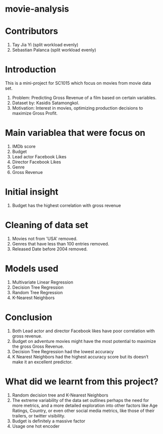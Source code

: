 # movie-analysis

# Contributors 
1. Tay Jia Yi (split workload evenly)
2. Sebastian Palanca (split workload evenly)

# Introduction
This is a mini-project for SC1015 which focus on movies from movie data set. 
1. Problem: Predicting Gross Revenue of a film based on certain variables. 
2. Dataset by: Kasidis Satamongkol.
3. Motivation: Interest in movies, optimizing production decisions to maximize Gross Profit.

# Main variablea that were focus on 
1. IMDb score 
2. Budget
3. Lead actor Facebook Likes
4. Director Facebook Likes 
5. Genre
6. Gross Revenue 

# Initial insight 
1. Budget has the highest correlation with gross revenue 

# Cleaning of data set
1. Movies not from 'USA' removed.
2. Genres that have less than 100 entries removed. 
3. Released Date before 2004 removed.

# Models used
1. Multivariate Linear Regression
2. Decision Tree Regression 
3. Random Tree Regression 
4. K-Nearest Neighbors 

# Conclusion 
1. Both Lead actor and director Facebook likes have poor correlation with gross revenue. 
2. Budget on adventure movies might have the most potential to maximize the gross Gross Revenue.
3. Decision Tree Regression had the lowest accuracy
4. K Nearest Neighbors had the highest accuracy score but its doesn’t make it an excellent predictor.

# What did we learnt from this project?
1. Random decision tree and K-Nearest Neighbors 
2. The extreme variability of the data set outlines perhaps the need for more metrics, and a more detailed exploration into other factors like Age Ratings, Country, or even other social media metrics, like those of their trailers, or twitter visibility.
3. Budget is definitely a massive factor
4. Usage one hot encoder



